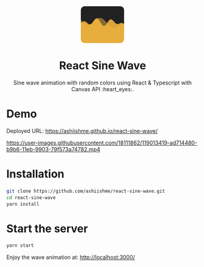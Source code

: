 <div align="center">
<img src="./public/ashiishme-react-sine-wave-logo.svg" alt="ashiishme react sinve wave logo built with react, typescript and canvas API"/>
<h1 align="center" style="border: 0;"> React Sine Wave </h1>
<p>Sine wave animation with random colors using React &amp; Typescript with Canvas API :heart_eyes:.</p>
</div>

# Demo

Deployed URL: <https://ashiishme.github.io/react-sine-wave/>

<https://user-images.githubusercontent.com/18111862/119013419-ad714480-b9b6-11eb-9903-79f573a74782.mp4>

# Installation

```bash
git clone https://github.com/ashiishme/react-sine-wave.git
cd react-sine-wave
yarn install
```

# Start the server

```bash
yarn start
```

Enjoy the wave animation at: <http://localhost:3000/>
